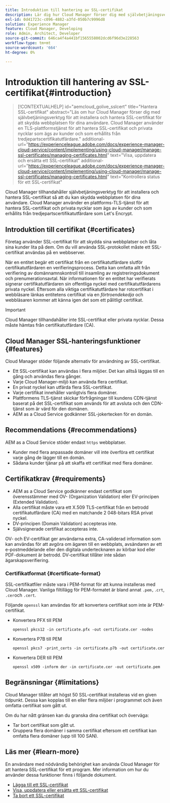 ```yaml
---
title: Introduktion till hantering av SSL-certifikat
description: Lär dig hur Cloud Manager förser dig med självbetjäningsverktyg för att installera SSL-certifikat.
exl-id: 0d41723c-c096-4882-a3fd-050b7c9996d8
solution: Experience Manager
feature: Cloud Manager, Developing
role: Admin, Architect, Developer
source-git-commit: 646ca4f4a441bf1565558002dcd6f96d3e228563
workflow-type: tm+mt
source-wordcount: '664'
ht-degree: 0%

---
```



# Introduktion till hantering av SSL-certifikat{#introduction}

>[!CONTEXTUALHELP]
>id="aemcloud_golive_sslcert"
>title="Hantera SSL-certifikat"
>abstract="Läs om hur Cloud Manager förser dig med självbetjäningsverktyg för att installera och hantera SSL-certifikat för att skydda webbplatsen för dina användare. Cloud Manager använder en TLS-plattformstjänst för att hantera SSL-certifikat och privata nycklar som ägs av kunder och som erhållits från tredjepartscertifikatutfärdare."
>additional-url="https://experienceleague.adobe.com/docs/experience-manager-cloud-service/content/implementing/using-cloud-manager/manage-ssl-certificates/managing-certificates.html" text="Visa, uppdatera och ersätta ett SSL-certifikat"
>additional-url="https://experienceleague.adobe.com/docs/experience-manager-cloud-service/content/implementing/using-cloud-manager/manage-ssl-certificates/managing-certificates.html" text="Kontrollera status för ett SSL-certifikat"

Cloud Manager tillhandahåller självbetjäningsverktyg för att installera och hantera SSL-certifikat så att du kan skydda webbplatsen för dina användare. Cloud Manager använder en plattforms-TLS-tjänst för att hantera SSL-certifikat och privata nycklar som ägs av kunder och som erhållits från tredjepartscertifikatutfärdare som Let&#39;s Encrypt.

## Introduktion till certifikat {#certificates}

Företag använder SSL-certifikat för att skydda sina webbplatser och låta sina kunder lita på dem. Om du vill använda SSL-protokollet måste ett SSL-certifikat användas på en webbserver.

När en entitet begär ett certifikat från en certifikatutfärdare slutför certifikatutfärdaren en verifieringsprocess. Detta kan omfatta allt från verifiering av domännamnskontroll till insamling av registreringsdokument och prenumerationsavtal. När informationen för en entitet har verifierats signerar certifikatutfärdaren sin offentliga nyckel med certifikatutfärdarens privata nyckel. Eftersom alla viktiga certifikatutfärdare har rotcertifikat i webbläsare länkas entitetens certifikat via en *förtroendekedja* och webbläsaren kommer att känna igen det som ett pålitligt certifikat.

>[!IMPORTANT]
>
>Cloud Manager tillhandahåller inte SSL-certifikat eller privata nycklar. Dessa måste hämtas från certifikatutfärdare (CA).

## Cloud Manager SSL-hanteringsfunktioner {#features}

Cloud Manager stöder följande alternativ för användning av SSL-certifikat.

* Ett SSL-certifikat kan användas i flera miljöer. Det kan alltså läggas till en gång och användas flera gånger.
* Varje Cloud Manager-miljö kan använda flera certifikat.
* En privat nyckel kan utfärda flera SSL-certifikat.
* Varje certifikat innehåller vanligtvis flera domäner.
* Plattformens TLS-tjänst skickar förfrågningar till kundens CDN-tjänst baserat på det SSL-certifikat som används för att avsluta och den CDN-tjänst som är värd för den domänen.
* AEM as a Cloud Service godkänner SSL-jokertecken för en domän.

## Recommendations {#recommendations}

AEM as a Cloud Service stöder endast `https` webbplatser.

* Kunder med flera anpassade domäner vill inte överföra ett certifikat varje gång de lägger till en domän.
* Sådana kunder tjänar på att skaffa ett certifikat med flera domäner.

## Certifikatkrav {#requirements}

* AEM as a Cloud Service godkänner endast certifikat som överensstämmer med OV- (Organization Validation) eller EV-principen (Extended Validation).
* Alla certifikat måste vara ett X.509 TLS-certifikat från en betrodd certifikatutfärdare (CA) med en matchande 2 048-bitars RSA privat nyckel.
* DV-principen (Domain Validation) accepteras inte.
* Självsignerade certifikat accepteras inte.

OV- och EV-certifikat ger användarna extra, CA-validerad information som kan användas för att avgöra om ägaren till en webbplats, avsändaren av ett e-postmeddelande eller den digitala undertecknaren av körbar kod eller PDF-dokument är betrodd. DV-certifikat tillåter inte sådan ägarskapsverifiering.

### Certifikatformat {#certificate-format}

SSL-certifikatfiler måste vara i PEM-format för att kunna installeras med Cloud Manager. Vanliga filtillägg för PEM-formatet är bland annat `.pem,` .`crt`, `.cer`och `.cert`.

Följande `openssl` kan användas för att konvertera certifikat som inte är PEM-certifikat.

* Konvertera PFX till PEM

  ```shell
  openssl pkcs12 -in certificate.pfx -out certificate.cer -nodes
  ```

* Konvertera P7B till PEM

  ```shell
  openssl pkcs7 -print_certs -in certificate.p7b -out certificate.cer
  ```

* Konvertera DER till PEM

  ```shell
  openssl x509 -inform der -in certificate.cer -out certificate.pem
  ```

## Begränsningar {#limitations}

Cloud Manager tillåter att högst 50 SSL-certifikat installeras vid en given tidpunkt. Dessa kan kopplas till en eller flera miljöer i programmet och även omfatta certifikat som gått ut.

Om du har nått gränsen kan du granska dina certifikat och överväga:

* Tar bort certifikat som gått ut.
* Gruppera flera domäner i samma certifikat eftersom ett certifikat kan omfatta flera domäner (upp till 100 SAN).

## Läs mer {#learn-more}

En användare med nödvändig behörighet kan använda Cloud Manager för att hantera SSL-certifikat för ett program. Mer information om hur du använder dessa funktioner finns i följande dokument.

* [Lägga till ett SSL-certifikat](/help/implementing/cloud-manager/managing-ssl-certifications/add-ssl-certificate.md)
* [Visa, uppdatera eller ersätta ett SSL-certifikat](/help/implementing/cloud-manager/managing-ssl-certifications/managing-certificates.md)
* [Ta bort ett SSL-certifikat](/help/implementing/cloud-manager/managing-ssl-certifications/managing-certificates.md)
